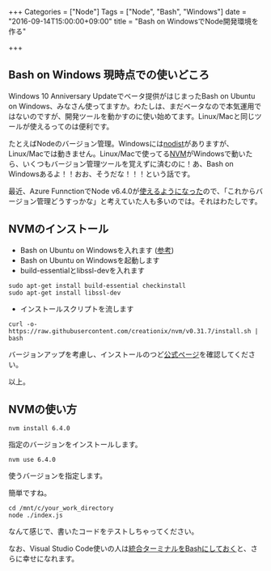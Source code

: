 +++
Categories = ["Node"]
Tags = ["Node", "Bash", "Windows"]
date = "2016-09-14T15:00:00+09:00"
title = "Bash on WindowsでNode開発環境を作る"

+++

## Bash on Windows 現時点での使いどころ
Windows 10 Anniversary Updateでベータ提供がはじまったBash on Ubuntu on Windows、みなさん使ってますか。わたしは、まだベータなので本気運用ではないのですが、開発ツールを動かすのに使い始めてます。Linux/Macと同じツールが使えるってのは便利です。

たとえばNodeのバージョン管理。Windowsには[nodist](https://github.com/marcelklehr/nodist)がありますが、Linux/Macでは動きません。Linux/Macで使ってる[NVM](https://github.com/creationix/nvm)がWindowsで動いたら、いくつもバージョン管理ツールを覚えずに済むのに！あ、Bash on Windowsあるよ！！おお、そうだな！！！という話です。

最近、Azure FunnctionでNode v6.4.0が[使えるようになった](https://blogs.msdn.microsoft.com/appserviceteam/2016/09/01/azure-functions-0-5-release-august-portal-update/)ので、「これからバージョン管理どうすっかな」と考えていた人も多いのでは。それはわたしです。

## NVMのインストール
* Bash on Ubuntu on Windowsを入れます ([参考](http://www.atmarkit.co.jp/ait/articles/1608/08/news039.html))
* Bash on Ubuntu on Windowsを起動します
* build-essentialとlibssl-devを入れます

```
sudo apt-get install build-essential checkinstall
sudo apt-get install libssl-dev
```

* インストールスクリプトを流します

```
curl -o- https://raw.githubusercontent.com/creationix/nvm/v0.31.7/install.sh | bash
```

バージョンアップを考慮し、インストールのつど[公式ページ](https://github.com/creationix/nvm)を確認してください。

以上。

## NVMの使い方
```
nvm install 6.4.0
```
指定のバージョンをインストールします。

```
nvm use 6.4.0
```
使うバージョンを指定します。

簡単ですね。

```
cd /mnt/c/your_work_directory
node ./index.js
```
なんて感じで、書いたコードをテストしちゃってください。

なお、Visual Studio Code使いの人は[統合ターミナルをBashにしておく](https://blogs.msdn.microsoft.com/ayatokura/2016/08/06/vsc_windows_bash/)と、さらに幸せになれます。